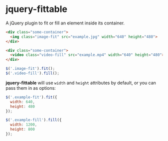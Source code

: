 jquery-fittable
===============

A jQuery plugin to fit or fill an element inside its container.

```html
<div class="some-container">
  <img class="image-fit" src="example.jpg" width="640" height="480">
</div>

<div class="some-container">
  <video class="video-fill" src="example.mp4" width="640" height="480"></video>
</div>
```

```javascript
$('.image-fit').fit();
$('.video-fill').fill();
```

**jquery-fittable** will use `width` and `height` attributes by default, or you
can pass them in as options:

```javascript
$('.example-fit').fit({
  width: 640,
  height: 480
});

$('.example-fill').fill({
  width: 1200,
  height: 800
});
```
